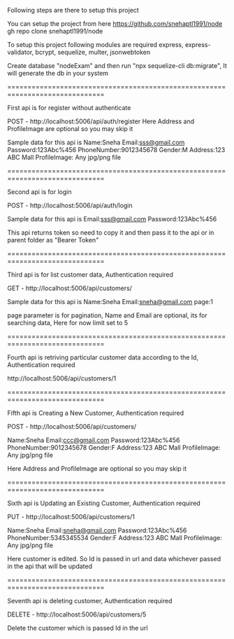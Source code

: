 Following steps are there to setup this project

You can setup the project from here
https://github.com/snehaptl1991/node
gh repo clone snehaptl1991/node

To setup this project following modules are required
express, express-validator, bcrypt, sequelize, multer, jsonwebtoken

Create database "nodeExam" and then run "npx sequelize-cli db:migrate", It will generate the db in your system

==============================================================================

First api is for register without authenticate

POST - http://localhost:5006/api/auth/register
Here Address and ProfileImage are optional so you may skip it

Sample data for this api is
Name:Sneha
Email:sss@gmail.com
Password:123Abc%456
PhoneNumber:9012345678
Gender:M
Address:123 ABC Mall
ProfileImage: Any jpg/png file

==============================================================================

Second api is for login 

POST - http://localhost:5006/api/auth/login

Sample data for this api is
Email:sss@gmail.com
Password:123Abc%456

This api returns token so need to copy it and then pass it to the api or in parent folder as "Bearer Token"

==============================================================================

Third api is for list customer data, Authentication required

GET - http://localhost:5006/api/customers/

Sample data for this api is
Name:Sneha
Email:sneha@gmail.com
page:1

page parameter is for pagination, Name and Email are optional, its for searching data, Here for now limit set to 5

==============================================================================

Fourth api is retriving particular customer data according to the Id, Authentication required

http://localhost:5006/api/customers/1

==============================================================================

Fifth api is Creating a New Customer, Authentication required

POST - http://localhost:5006/api/customers/

Name:Sneha
Email:ccc@gmail.com
Password:123Abc%456
PhoneNumber:9012345678
Gender:F
Address:123 ABC Mall
ProfileImage: Any jpg/png file

Here Address and ProfileImage are optional so you may skip it

==============================================================================

Sixth api is Updating an Existing Customer, Authentication required

PUT - http://localhost:5006/api/customers/1

Name:Sneha
Email:sneha@gmail.com
Password:123Abc%456
PhoneNumber:5345345534
Gender:F
Address:123 ABC Mall
ProfileImage: Any jpg/png file

Here customer is edited. So Id is passed in url and data whichever passed in the api that will be updated

==============================================================================

Seventh api is deleting customer, Authentication required

DELETE - http://localhost:5006/api/customers/5

Delete the customer which is passed Id in the url
